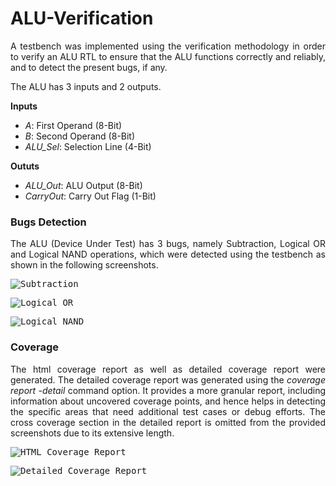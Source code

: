 # ALU-Verification
<p align = "justify">A testbench was implemented using the verification methodology in order to verify an ALU RTL to ensure that the ALU functions correctly and reliably, and to detect the present bugs, if any.</p>
<p align = "justify">The ALU has 3 inputs and 2 outputs.</p>
<p align = "justify">
<b>Inputs</b> 
  <ul>
  <li><i>A</i>: First Operand (8-Bit)</li>
  <li><i>B</i>: Second Operand (8-Bit)</li>
  <li><i>ALU_Sel</i>: Selection Line (4-Bit)</li>
  </ul>
  </p>
<p align = "justify">
<b>Oututs</b> 
  <ul>
  <li><i>ALU_Out</i>: ALU Output (8-Bit)</li>
  <li><i>CarryOut</i>: Carry Out Flag (1-Bit)</li>
  </ul>
  </p>
  
### Bugs Detection
<p align = "justify">
The ALU (Device Under Test) has 3 bugs, namely Subtraction, Logical OR and Logical NAND operations, which were detected using the testbench as shown in the following screenshots.</p>

<kbd><img src="https://github.com/MayaLasheen/ALU-Verification/assets/137602736/96c93014-3ceb-4eb0-8191-a391bd5157d0" alt="Subtraction"/></kbd>

<kbd><img src="https://github.com/MayaLasheen/ALU-Verification/assets/137602736/48a7d366-35ae-4ebc-a648-1aa59a133b3d" alt="Logical OR"/></kbd>

<kbd><img src="https://github.com/MayaLasheen/ALU-Verification/assets/137602736/8629bd64-7508-4318-8d83-77d098ef2d38" alt="Logical NAND"/></kbd>

### Coverage
<p align = "justify">  
The html coverage report as well as detailed coverage report were generated. The detailed coverage report was generated using the <i>coverage report -detail</i> command option. It provides a more granular report, including information about uncovered coverage points, and hence helps in detecting the specific areas that need additional test cases or debug efforts. The cross coverage section in the detailed report is omitted from the provided screenshots due to its extensive length.
</p>

<kbd><img src="https://github.com/MayaLasheen/ALU_Verification/assets/137602736/29349a1f-1d4c-470a-b6df-4f1c7740a049" alt="HTML Coverage Report"/></kbd>

<kbd><img src="https://github.com/MayaLasheen/ALU_Verification/assets/137602736/cac4a755-d432-437d-b950-a3db0d1c5573" alt="Detailed Coverage Report"/></kbd>
